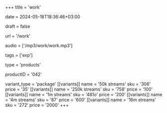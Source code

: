 +++
title = 'work'

date = 2024-05-18T18:36:46+03:00

draft = false

url = '/work'

audio = ['/mp3/work/work.mp3']

tags = ['exp']

type = 'products'

productID = '042'

variant_type = 'package'
[[variants]]
name = '50k streams'
sku = '306'
price = '35'
[[variants]]
name = '250k streams'
sku = '758'
price = '100'
[[variants]]
name = '1m streams'
sku = '481o'
price = '200'
[[variants]]
name = '4m streams'
sku = '87'
price = '600'
[[variants]]
name = '16m streams'
sku = '272'
price = '2000'
+++
